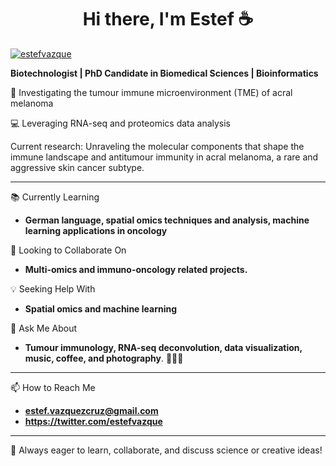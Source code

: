 <h1 align="center">Hi there, I'm Estef ☕ </h1>

<p align="left"> <a href="https://twitter.com/estefvazque" target="blank"><img src="https://img.shields.io/twitter/follow/estefvazque?logo=twitter&style=for-the-badge" alt="estefvazque" /></a> </p>

**Biotechnologist | PhD Candidate in Biomedical Sciences | Bioinformatics**

🧬 Investigating the tumour immune microenvironment (TME) of acral melanoma  

💻 Leveraging RNA-seq and proteomics data analysis

Current research: Unraveling the molecular components that shape the immune landscape and antitumour immunity in acral melanoma, a rare and aggressive skin cancer subtype.

---

📚 Currently Learning

 - **German language, spatial omics techniques and analysis, machine learning applications in oncology**

👥 Looking to Collaborate On

- **Multi-omics and immuno-oncology related projects.**

💡 Seeking Help With

-  **Spatial omics and machine learning**

💬 Ask Me About

- **Tumour immunology, RNA-seq deconvolution, data visualization, music, coffee, and photography**. 🎸🎹🎨


---

📫 How to Reach Me

- **estef.vazquezcruz@gmail.com**
- **https://twitter.com/estefvazque**
  
---

🎵 Always eager to learn, collaborate, and discuss science or creative ideas!

